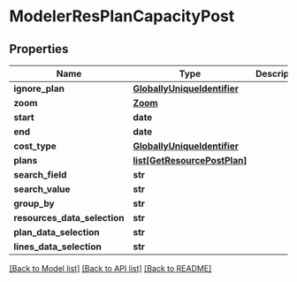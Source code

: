 # ModelerResPlanCapacityPost

## Properties
Name | Type | Description | Notes
------------ | ------------- | ------------- | -------------
**ignore_plan** | [**GloballyUniqueIdentifier**](GloballyUniqueIdentifier.md) |  | [optional] 
**zoom** | [**Zoom**](Zoom.md) |  | [optional] 
**start** | **date** |  | [optional] 
**end** | **date** |  | [optional] 
**cost_type** | [**GloballyUniqueIdentifier**](GloballyUniqueIdentifier.md) |  | [optional] 
**plans** | [**list[GetResourcePostPlan]**](GetResourcePostPlan.md) |  | [optional] 
**search_field** | **str** |  | [optional] 
**search_value** | **str** |  | [optional] 
**group_by** | **str** |  | [optional] 
**resources_data_selection** | **str** |  | [optional] 
**plan_data_selection** | **str** |  | [optional] 
**lines_data_selection** | **str** |  | [optional] 

[[Back to Model list]](../README.md#documentation-for-models) [[Back to API list]](../README.md#documentation-for-api-endpoints) [[Back to README]](../README.md)

